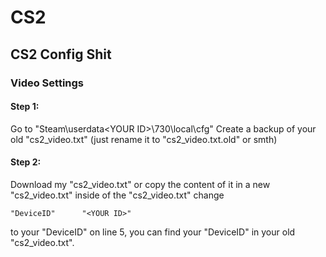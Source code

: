 # CS2
## CS2 Config Shit

### Video Settings
#### Step 1:
Go to "Steam\userdata\<YOUR ID>\730\local\cfg"
Create a backup of your old "cs2_video.txt" (just rename it to "cs2_video.txt.old" or smth)
#### Step 2:
Download my "cs2_video.txt" or copy the content of it in a new "cs2_video.txt"
inside of the "cs2_video.txt" change 
```
"DeviceID"		"<YOUR ID>"
```
to your "DeviceID" on line 5, you can find your "DeviceID" in your old "cs2_video.txt".
